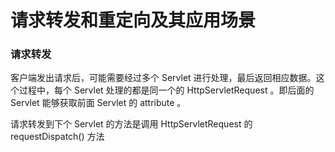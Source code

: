 # 请求转发和重定向及其应用场景

### 请求转发
客户端发出请求后，可能需要经过多个 Servlet 进行处理，最后返回相应数据。这个过程中，每个 Servlet 处理的都是同一个的 HttpServletRequest 。即后面的 Servlet 能够获取前面 Servlet 的 attribute 。

请求转发到下个 Servlet 的方法是调用 HttpServletRequest 的 requestDispatch() 方法
    


